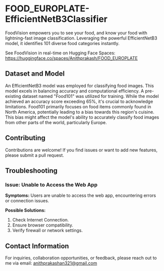 # FOOD_EUROPLATE-EfficientNetB3Classifier
FoodVision empowers you to see your food, and know your food with lightning-fast image classification. Leveraging the powerful EfficientNetB3 model, it identifies 101 diverse food categories instantly.

See FoodVision in real-time on Hugging Face Spaces:    
https://huggingface.co/spaces/Anithprakash/FOOD_EUROPLATE

## Dataset and Model
An EfficientNetB3 model was employed for classifying food images. This model excels in balancing accuracy and computational efficiency. A pre-existing dataset named "Food101" was utilized for training. While the model achieved an accuracy score exceeding 65%, it's crucial to acknowledge limitations. Food101 primarily focuses on food items commonly found in North America, potentially leading to a bias towards this region's cuisine. This bias might affect the model's ability to accurately classify food images from other parts of the world, particularly Europe.

## Contributing
Contributions are welcome! If you find issues or want to add new features, please submit a pull request.

## Troubleshooting

### Issue: Unable to Access the Web App
**Symptoms:** Users are unable to access the web app, encountering errors or connection issues.

**Possible Solutions:**
1. Check Internet Connection.
2. Ensure browser compatibility. 
3. Verify firewall or network settings.

## Contact Information
For inquiries, collaboration opportunities, or feedback, please reach out to me via email: anithprakashan321@gmail.com
